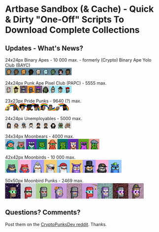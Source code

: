 # Artbase Sandbox (& Cache) - Quick & Dirty "One-Off" Scripts To Download Complete Collections



## Updates - What's News?

<!-- punk style -->

24x24px Binary Apes - 10 000 max. - formerly (Crypto) Binary Ape Yolo Club (BAYC)  <br>
![](i/binaryapes-strip.png)

24x24px Punk Ape Pixel Club (PAPC) - 5555 max.  <br>
![](i/papc-punk-ape-pixel-club-strip.png)

23x23px Pride Punks - 9640 (?) max. <br>
![](i/pridepunks2018-strip.png)


<!-- 8-bit style -->

24x24px Unemployables - 5000 max. <br>
![](i/unemployables-strip.png)


<!-- moonbird style -->

34x34px Moonbears - 4000 max. <br>
![](i/moonbears-strip.png)

42x42px Moonbirds - 10 000 max.  <br>
![](i/proof-moonbirds-strip.png)

50x50px Moonbird Punks - 2469 max.  <br>
![](i/moonbirdpunks-strip.png)





## Questions? Comments?

Post them on the [CryptoPunksDev reddit](https://old.reddit.com/r/CryptoPunksDev). Thanks.


